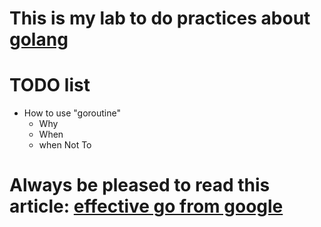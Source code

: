 # This is my lab to do practices about [golang][1]

# TODO list
* How to use "goroutine"
  * Why
  * When
  * when Not To

# Always be pleased to read this article: [effective go from google][2]

[1]: https://golang.org/
[2]: https://golang.org/doc/effective_go.html

